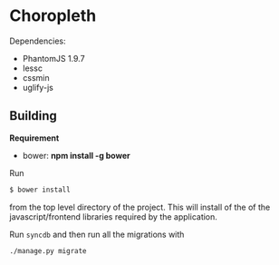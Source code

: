 # Choropleth

Dependencies:
* PhantomJS 1.9.7
* lessc
* cssmin
* uglify-js

## Building

**Requirement**
* bower: __npm install -g bower__


Run 
```sh
$ bower install
```
from the top level directory of the project. This will install of the of the javascript/frontend libraries required by the application.


Run `syncdb` and then run all the migrations with 

```sh
./manage.py migrate
```

